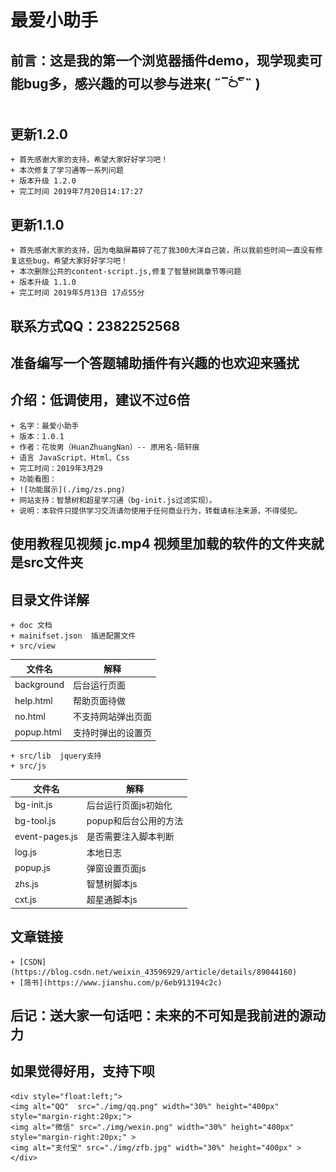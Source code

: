 # 最爱小助手

## 前言：这是我的第一个浏览器插件demo，现学现卖可能bug多，感兴趣的可以参与进来( ˶‾᷄࿀‾᷅˵ )

## 更新1.2.0

    + 首先感谢大家的支持，希望大家好好学习吧！
    + 本次修复了学习通等一系列问题
    + 版本升级 1.2.0
    + 完工时间 2019年7月20日14:17:27

## 更新1.1.0

    + 首先感谢大家的支持，因为电脑屏幕碎了花了我300大洋自己装，所以我前些时间一直没有修复这些bug，希望大家好好学习吧！
    + 本次删除公共的content-script.js,修复了智慧树跳章节等问题
    + 版本升级 1.1.0
    + 完工时间 2019年5月13日 17点55分

## 联系方式QQ：2382252568

## 准备编写一个答题辅助插件有兴趣的也欢迎来骚扰

## 介绍：低调使用，建议不过6倍

    + 名字：最爱小助手
    + 版本：1.0.1
    + 作者：花妆男（HuanZhuangNan）-- 原用名-陌轩痕
    + 语言 JavaScript、Html、Css
    + 完工时间：2019年3月29
    + 功能看图：
    + ![功能展示](./img/zs.png)
    + 网站支持：智慧树和超星学习通（bg-init.js过滤实现）。
    + 说明：本软件只提供学习交流请勿使用于任何商业行为，转载请标注来源，不得侵犯。

## 使用教程见视频 jc.mp4 视频里加载的软件的文件夹就是src文件夹

## 目录文件详解

    + doc 文档
    + mainifset.json  插进配置文件 
    + src/view
  
| 文件名 | 解释 |
|--|--|
| background | 后台运行页面|
| help.html|帮助页面待做 |
|no.html | 不支持网站弹出页面 |
| popup.html | 支持时弹出的设置页 |
  
    + src/lib  jquery支持
    + src/js   

| 文件名 |解释 |
|--|--|
| bg-init.js | 后台运行页面js初始化|
| bg-tool.js|popup和后台公用的方法 |
| event-pages.js | 是否需要注入脚本判断 |
| log.js | 本地日志 |
| popup.js | 弹窗设置页面js |
| zhs.js | 智慧树脚本js |
| cxt.js | 超星通脚本js |

## 文章链接

    + [CSDN](https://blog.csdn.net/weixin_43596929/article/details/89044160)
    + [简书](https://www.jianshu.com/p/6eb913194c2c)

## 后记：送大家一句话吧：未来的不可知是我前进的源动力

## 如果觉得好用，支持下呗

    <div style="float:left;">
    <img alt="QQ"  src="./img/qq.png" width="30%" height="400px" style="margin-right:20px;">
    <img alt="微信" src="./img/wexin.png" width="30%" height="400px" style="margin-right:20px;" >
    <img alt="支付宝" src="./img/zfb.jpg" width="30%" height="400px" >
    </div>
